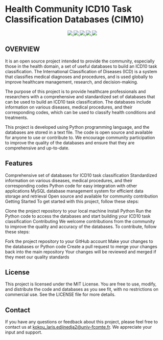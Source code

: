 # Health Community ICD10 Task Classification Databases (CIM10)
<p align="center">
    <a href="https://www.python.org/doc/" alt="Python 3.7">
        <img src="https://img.shields.io/badge/python-v3.7+-blue.svg" />
    </a>
    <a href="https://github.com/EDJINEDJA/icd10-db-4-icd10taskclassification/blob/main/License" alt="Licence">
        <img src="https://img.shields.io/badge/license-MIT-yellow.svg" />
    </a>
    <a href="https://github.com/EDJINEDJA/icd10-db-4-icd10taskclassification/commits/main" alt="Commits">
        <img src="https://img.shields.io/github/last-commit/mhaythornthwaite/Football_Prediction_Project/master" />
    </a>
    <a href="https://github.com/EDJINEDJA/icd10-db-4-icd10taskclassification" alt="Activity">
        <img src="https://img.shields.io/badge/contributions-welcome-orange.svg" />
    </a>
    <a href="https://github.com/EDJINEDJA/icd10-db-4-icd10taskclassification" alt="Web Status">
        <img src="https://img.shields.io/website?down_color=red&down_message=down&up_color=success&up_message=up&url=http%3A%2F%2Fmatthaythornthwaite.pythonanywhere.com%2F" />
    </a>
</p>

## OVERVIEW
It is an open source project intended to provide the community, especially those in the health domain, a set of useful databases to build an ICD10 task classification. The International Classification of Diseases (ICD) is a system that classifies medical diagnoses and procedures, and is used globally to improve healthcare management, research, and decision-making.

The purpose of this project is to provide healthcare professionals and researchers with a comprehensive and standardized set of databases that can be used to build an ICD10 task classification. The databases include information on various diseases, medical procedures, and their corresponding codes, which can be used to classify health conditions and treatments.

This project is developed using Python programming language, and the databases are stored in a text file. The code is open source and available for anyone to use or contribute to. We encourage community participation to improve the quality of the databases and ensure that they are comprehensive and up-to-date.

## Features
Comprehensive set of databases for ICD10 task classification
Standardized information on various diseases, medical procedures, and their corresponding codes
Python code for easy integration with other applications
MySQL database management system for efficient data storage and retrieval
Open source and available for community contribution
Getting Started
To get started with this project, follow these steps:

Clone the project repository to your local machine
Install Python
Run the Python code to access the databases and start building your ICD10 task classification
Contributing
We welcome contributions from the community to improve the quality and accuracy of the databases. To contribute, follow these steps:

Fork the project repository to your GitHub account
Make your changes to the databases or Python code
Create a pull request to merge your changes back into the main repository
Your changes will be reviewed and merged if they meet our quality standards

## License
This project is licensed under the MIT License. You are free to use, modify, and distribute the code and databases as you see fit, with no restrictions on commercial use. See the LICENSE file for more details.

##  Contact
If you have any questions or feedback about this project, please feel free to contact us at kokou_laris.edjinedja2@univ-fcomte.fr. We appreciate your input and support.